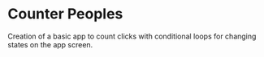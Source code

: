 # Counter Peoples
Creation of a basic app to count clicks with conditional loops for changing states on the app screen.



